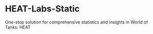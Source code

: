 # HEAT-Labs-Static
One-stop solution for comprehensive statistics and insights in World of Tanks: HEAT
